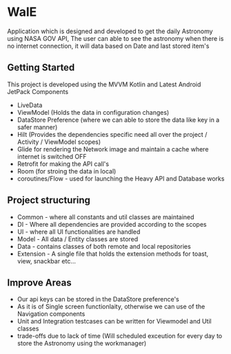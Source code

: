 # WalE

Application which is designed and developed to get the daily Astronomy using NASA GOV API, The user can able to see the astronomy when there is no internet connection, it will data based on Date and last stored item's

## Getting Started

This project is developed using the MVVM Kotlin and Latest Android JetPack Components
- LiveData 
- ViewModel (Holds the data in configuration changes)
- DataStore Preference (where we can able to store the data like key in a safer manner)
- Hilt (Provides the dependencies specific need all over the project / Activity / ViewModel scopes)
- Glide for rendering the Network image and maintain a cache where internet is switched OFF
- Retrofit for making the API call's
- Room (for stroing the data in local)
- coroutines/Flow - used for launching the Heavy API and Database works


## Project structuring
- Common - where all constants and util classes are maintained
- DI - Where all dependencies are provided according to the scopes
- UI - where all UI functionalities are handled
- Model - All data / Entity classes are stored
- Data - contains classes of both remote and local repositories
- Extension - A single file that holds the extension methods for toast, view, snackbar etc...


## Improve Areas

- Our api keys can be stored in the DataStore preference's
- As it is of Single screen functionlaity, otherwise we can use of the Navigation components
- Unit and Integration testcases can be written for Viewmodel and Util classes
- trade-offs due to lack of time (Will scheduled exceution for every day to store the Astronomy using the workmanager)
